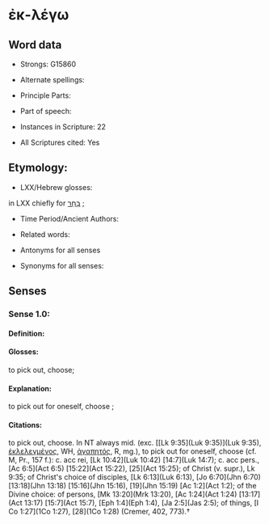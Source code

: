 # ἐκ-λέγω 

<!-- Status: S2=NeedsEdits -->
<!-- Lexica used for edits:   -->

## Word data

* Strongs: G15860

* Alternate spellings:



* Principle Parts: 


* Part of speech: 


* Instances in Scripture: 22

* All Scriptures cited: Yes

## Etymology: 


* LXX/Hebrew glosses: 

in LXX chiefly for [בָּחַר](//en-uhl/H0977) ; 

* Time Period/Ancient Authors: 


* Related words: 

* Antonyms for all senses

* Synonyms for all senses: 


## Senses 


### Sense  1.0: 

#### Definition: 

#### Glosses: 

to pick out, choose; 

#### Explanation: 

to pick out for oneself, choose ; 

#### Citations: 

to pick out, choose. In NT always mid. (exc. [[Lk 9:35](Luk 9:35)](Luk 9:35), [ἐκλελεγμένος](), WH, [ἀγαπητός](), R, mg.), to pick out for oneself, choose (cf. M, Pr., 157 f.): c. acc rei, [Lk 10:42](Luk 10:42) [14:7](Luk 14:7); c. acc pers., [Ac 6:5](Act 6:5) [15:22](Act 15:22), [25](Act 15:25); of Christ (v. supr.), Lk 9:35; of Christ's choice of disciples, [Lk 6:13](Luk 6:13), [Jo 6:70](Jhn 6:70) [13:18](Jhn 13:18) [15:16](Jhn 15:16), [19](Jhn 15:19) [Ac 1:2](Act 1:2); of the Divine choice: of persons, [Mk 13:20](Mrk 13:20), [Ac 1:24](Act 1:24) [13:17](Act 13:17) [15:7](Act 15:7), [Eph 1:4](Eph 1:4), [Ja 2:5](Jas 2:5); of things, [I Co 1:27](1Co 1:27), [28](1Co 1:28) (Cremer, 402, 773).†
